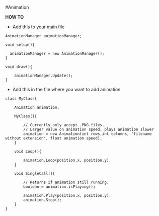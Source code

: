 #Animation


**HOW TO**
- Add this to your main file
```Processing
AnimationManager animationManager;

void setup(){

  animationManager = new AnimationManager();
}

void draw(){

    animationManager.Update();
}
```
- Add this in the file where you want to add animation
```Processing
class MyClass{

	Animation animation;

	MyClass(){

		// Currently only accept .PNG files.
		// Larger value on animation speed, plays animation slower
		animation = new Animation(int rows,int columns, "filename without extension", float animation speed);
	}

	void Loop(){

		animation.Loop(position.x, position.y);
	}

	void SingleCall(){

		// Returns if animation still running.
		boolean = animation.isPlaying();

		animation.Play(position.x, position.y);
		animation.Stop();
	}
}
```